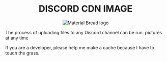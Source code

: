 <h1 align="center">DISCORD CDN IMAGE</h1>
<p align="center">
  <img src="https://github.com/TinnerKun/DISCORD-CDN-IMAGE/assets/45807795/113a5239-a7e1-446f-97ae-2cc965c1bedd" alt="Material Bread logo" width="auto" />
</p>

<p>
The process of uploading files to any Discord channel can be run. pictures at any time
  
If you are a developer, please help me make a cache because I have to touch the grass.
</p>
